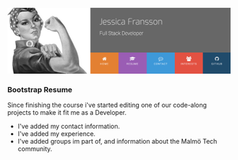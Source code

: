 ![Header](assets/images/readme.png)

### Bootstrap Resume 

Since finishing the course i've started editing one of our code-along projects to make it fit me as a Developer.

- I've added my contact information.
- I've added my experience.
- I've added groups im part of, and information about the Malmö Tech community.
